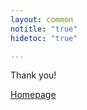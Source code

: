 ```yaml
---
layout: common
notitle: "true"
hidetoc: "true"

---
```


<div id="background">
    <div class="main1"></div><div class="small1"></div><div class="small2"></div><div class="small3"></div><div class="small4"></div>
</div>

<div id="install-thanks" class="center">
    <div class="thanks-content">
        <i class="fa fa-check" aria-hidden="true" style="display: none"></i>
        <p class="thank-you">Thank you!</p>
        <div id="common-form" style="display: none;">
            <p>Please check your email for further instructions.</p>
        </div>    
        <div id="maker-form" class="instructions" style="display: none;">
            <p>In order to proceed please visit the official product page on AWS marketplace:</p>
            <p class="center"><a target="_blank" href="https://aws.amazon.com/marketplace/pp/B07MLRVF3Q">ThingsBoard PE Maker</a></p>
            <br>
            <p>For detailed installation instructions please visit:</p>
            <p class="center"><a href="/docs/user-guide/install/pe/aws-marketplace/">Installing ThingsBoard PE on AWS</a></p>
        </div>    
        <div id="prototype-form" class="instructions" style="display: none;">
            <p>In order to proceed please visit the official product page on AWS marketplace:</p>
            <p class="center"><a target="_blank" href="https://aws.amazon.com/marketplace/pp/B07MLS5VMB">ThingsBoard PE Prototype</a></p>
            <br>
            <p>For detailed installation instructions please visit:</p>
            <p class="center"><a href="/docs/user-guide/install/pe/aws-marketplace/">Installing ThingsBoard PE on AWS</a></p>
        </div>    
        <div id="startup-form" class="instructions" style="display: none;">
            <p>In order to proceed please visit the official product page on AWS marketplace:</p>
            <p class="center"><a target="_blank" href="https://aws.amazon.com/marketplace/pp/B07MQ1G36K">ThingsBoard PE Startup</a></p>
            <br>
            <p>For detailed installation instructions please visit:</p>
            <p class="center"><a href="/docs/user-guide/install/pe/aws-marketplace/">Installing ThingsBoard PE on AWS</a></p>
        </div>    
        <div id="business-form" class="instructions" style="display: none;">
            <p>In order to proceed please visit the official product page on AWS marketplace:</p>
            <p class="center"><a target="_blank" href="https://aws.amazon.com/marketplace/pp/B07MLRWV22">ThingsBoard PE Business</a></p>
            <br>
            <p>For detailed installation instructions please visit:</p>
            <p class="center"><a href="/docs/user-guide/install/pe/aws-marketplace/">Installing ThingsBoard PE on AWS</a></p>
        </div>    
        <div id="enterprise-form" class="instructions" style="display: none;">
            <p>In order to proceed please visit the official product page on AWS marketplace:</p>
            <p class="center"><a target="_blank" href="https://aws.amazon.com/marketplace/pp/B07MBYZSFQ">ThingsBoard PE Enterprise</a></p>
            <br>
            <p>For detailed installation instructions please visit:</p>
            <p class="center"><a href="/docs/user-guide/install/pe/aws-marketplace/">Installing ThingsBoard PE on AWS</a></p>
        </div>
        <a class="homepage" href="/">Homepage</a>
    </div>
</div>

<script type="text/javascript">
    jqueryDefer(function () {
       $( document ).ready(function() {
             $('#contact-us-thanks').addClass("opened");
             $('#background').addClass("opened");
       });
    });
</script>

<script type="text/javascript">

    var instanceTypeForms = {
        "common": "#common-form",
        "maker": "#maker-form",
        "prototype": "#prototype-form",
        "startup": "#startup-form",
        "business": "#business-form",
        "enterprise": "#enterprise-form"
    };

    jqueryDefer(function () {
        $( document ).ready(function() {
            $.urlParam = function (name) {
                var results = new RegExp('[\?&]' + name + '=([^&#]*)').exec(window.location.href);
                return results ? results[1] : null;
            };                 
            instanceType = $.urlParam('instance');
            if (!instanceType) {
                instanceType = "common";
            }             
            var formId = instanceTypeForms[instanceType];
            if (formId) {
                var instanceForm = $(formId);
                instanceForm.css('display', '');
            }
        });        
    });
</script>
